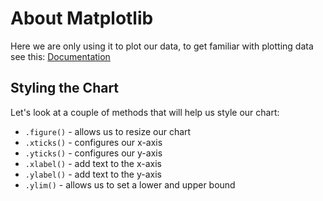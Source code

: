 # About Matplotlib

Here we are only using it to plot our data, to get familiar with plotting data see this: [Documentation](https://matplotlib.org/stable/api/_as_gen/matplotlib.pyplot.plot.html)

## Styling the Chart

Let's look at a couple of methods that will help us style our chart:
- `.figure()` - allows us to resize our chart
- `.xticks()` - configures our x-axis
- `.yticks()` - configures our y-axis
- `.xlabel()` - add text to the x-axis
- `.ylabel()` - add text to the y-axis
- `.ylim()` - allows us to set a lower and upper bound 